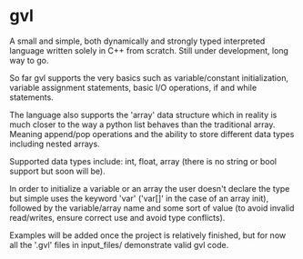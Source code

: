 # gvl
A small and simple, both dynamically and strongly typed interpreted language written solely in C++ from scratch. Still under development, long way to go.

So far gvl supports the very basics such as variable/constant initialization, variable assignment statements, basic I/O operations, if and while statements.

The language also supports the 'array' data structure which in reality is much closer to the way a python list behaves than the traditional array.
Meaning append/pop operations and the ability to store different data types including nested arrays.

Supported data types include: int, float, array 
(there is no string or bool support but soon will be).

In order to initialize a variable or an array the user doesn't declare the type but simple uses the keyword 'var' ('var[]' in the case of an array init), followed by the variable/array name and some sort of value (to avoid invalid read/writes, ensure correct use and avoid type conflicts).

Examples will be added once the project is relatively finished, but for now all the '.gvl' files in input_files/ demonstrate valid gvl code.
